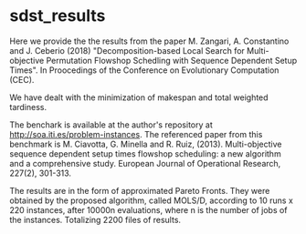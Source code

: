 # sdst_results

Here we provide the the results from the paper M. Zangari, A. Constantino and J. Ceberio (2018) "Decomposition-based Local Search for Multi-objective Permutation Flowshop Schedling with Sequence Dependent Setup Times". In Proocedings of the Conference on Evolutionary Computation (CEC).

We have dealt with the minimization of makespan and total weighted tardiness.

The benchark is available at the author's repository at http://soa.iti.es/problem-instances. The referenced paper from this benchmark is M. Ciavotta, G. Minella and R. Ruiz, (2013). Multi-objective sequence dependent setup times flowshop scheduling: a new algorithm and a comprehensive study. European Journal of Operational Research, 227(2), 301-313.

The results are in the form of approximated Pareto Fronts. They were obtained by the proposed algorithm, called MOLS/D, according to 10 runs x 220 instances, after 10000n evaluations, where n is the number of jobs of the instances. Totalizing 2200 files of results. 
